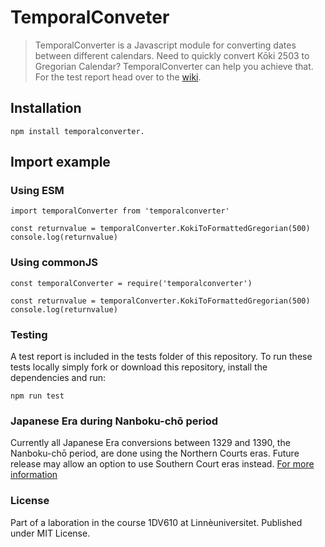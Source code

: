 # TemporalConveter

>TemporalConverter is a Javascript module for converting dates between different calendars. Need to quickly convert Kōki 2503 to Gregorian Calendar? TemporalConverter can help you achieve that.
> For the test report head over to the [wiki](https://github.com/IchanP/TemporalConverter/wiki).

## Installation

``` JS
npm install temporalconverter.
```

## Import example

### Using ESM

``` JS
import temporalConverter from 'temporalconverter'

const returnvalue = temporalConverter.KokiToFormattedGregorian(500)
console.log(returnvalue)
```

### Using commonJS

``` JS
const temporalConverter = require('temporalconverter')

const returnvalue = temporalConverter.KokiToFormattedGregorian(500)
console.log(returnvalue)
```

### Testing

A test report is included in the tests folder of this repository. To run these tests locally simply fork or download this repository, install the dependencies and run:

``` commandline
npm run test
```

### Japanese Era during Nanboku-chō period

 Currently all Japanese Era conversions between 1329 and 1390, the Nanboku-chō period, are done using the Northern Courts eras. Future release may allow an option to use Southern Court eras instead.
[For more information](https://en.wikipedia.org/wiki/Nanboku-ch%C5%8D_period)

### License

Part of a laboration in the course 1DV610 at Linnèuniversitet. Published under MIT License.
